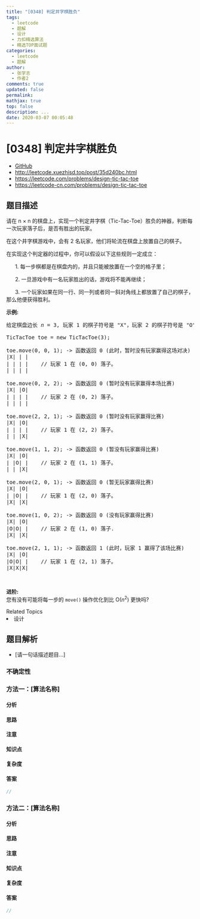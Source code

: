 ```yaml
---
title: "[0348] 判定井字棋胜负"
tags:
  - leetcode
  - 题解
  - 设计
  - 力扣精选算法
  - 精选TOP面试题
categories:
  - leetcode
  - 题解
author:
  - 张学志
  - 作者2
comments: true
updated: false
permalink:
mathjax: true
top: false
description: ...
date: 2020-03-07 00:05:48
---
```



# [0348] 判定井字棋胜负
* [GitHub](https://github.com/algoboy101/LeetCodeCrowdsource/tree/master/_posts/QA/%5B0348%5D%20%E5%88%A4%E5%AE%9A%E4%BA%95%E5%AD%97%E6%A3%8B%E8%83%9C%E8%B4%9F.md)
* http://leetcode.xuezhisd.top/post/35d240bc.html
* https://leetcode.com/problems/design-tic-tac-toe
* https://leetcode-cn.com/problems/design-tic-tac-toe


## 题目描述

<p>请在 n &times;&nbsp;n 的棋盘上，实现一个判定井字棋（Tic-Tac-Toe）胜负的神器，判断每一次玩家落子后，是否有胜出的玩家。</p>

<p>在这个井字棋游戏中，会有 2 名玩家，他们将轮流在棋盘上放置自己的棋子。</p>

<p>在实现这个判定器的过程中，你可以假设以下这些规则一定成立：</p>

<p>&nbsp; &nbsp; &nbsp; 1. 每一步棋都是在棋盘内的，并且只能被放置在一个空的格子里；</p>

<p>&nbsp; &nbsp; &nbsp; 2. 一旦游戏中有一名玩家胜出的话，游戏将不能再继续；</p>

<p>&nbsp; &nbsp; &nbsp; 3. 一个玩家如果在同一行、同一列或者同一斜对角线上都放置了自己的棋子，那么他便获得胜利。</p>

<p><strong>示例:</strong></p>

<pre>给定棋盘边长 <em>n</em> = 3, 玩家 1 的棋子符号是 &quot;X&quot;，玩家 2 的棋子符号是 &quot;O&quot;。

TicTacToe toe = new TicTacToe(3);

toe.move(0, 0, 1); -&gt; 函数返回 0 (此时，暂时没有玩家赢得这场对决)
|X| | |
| | | |    // 玩家 1 在 (0, 0) 落子。
| | | |

toe.move(0, 2, 2); -&gt; 函数返回 0 (暂时没有玩家赢得本场比赛)
|X| |O|
| | | |    // 玩家 2 在 (0, 2) 落子。
| | | |

toe.move(2, 2, 1); -&gt; 函数返回 0 (暂时没有玩家赢得比赛)
|X| |O|
| | | |    // 玩家 1 在 (2, 2) 落子。
| | |X|

toe.move(1, 1, 2); -&gt; 函数返回 0 (暂没有玩家赢得比赛)
|X| |O|
| |O| |    // 玩家 2 在 (1, 1) 落子。
| | |X|

toe.move(2, 0, 1); -&gt; 函数返回 0 (暂无玩家赢得比赛)
|X| |O|
| |O| |    // 玩家 1 在 (2, 0) 落子。
|X| |X|

toe.move(1, 0, 2); -&gt; 函数返回 0 (没有玩家赢得比赛)
|X| |O|
|O|O| |    // 玩家 2 在 (1, 0) 落子.
|X| |X|

toe.move(2, 1, 1); -&gt; 函数返回 1 (此时，玩家 1 赢得了该场比赛)
|X| |O|
|O|O| |    // 玩家 1 在 (2, 1) 落子。
|X|X|X|
</pre>

<p>&nbsp;</p>

<p><strong>进阶:</strong><br>
您有没有可能将每一步的&nbsp;<code>move()</code>&nbsp;操作优化到比&nbsp;O(<em>n</em><sup>2</sup>) 更快吗?</p>
<div><div>Related Topics</div><div><li>设计</li></div></div>


## 题目解析
* [请一句话描述题目...]

### 不确定性


### 方法一：[算法名称]

#### 分析

#### 思路

#### 注意

#### 知识点

#### 复杂度

#### 答案

```cpp
//
```


### 方法二：[算法名称]

#### 分析

#### 思路

#### 注意

#### 知识点

#### 复杂度

#### 答案

```cpp
//
```


